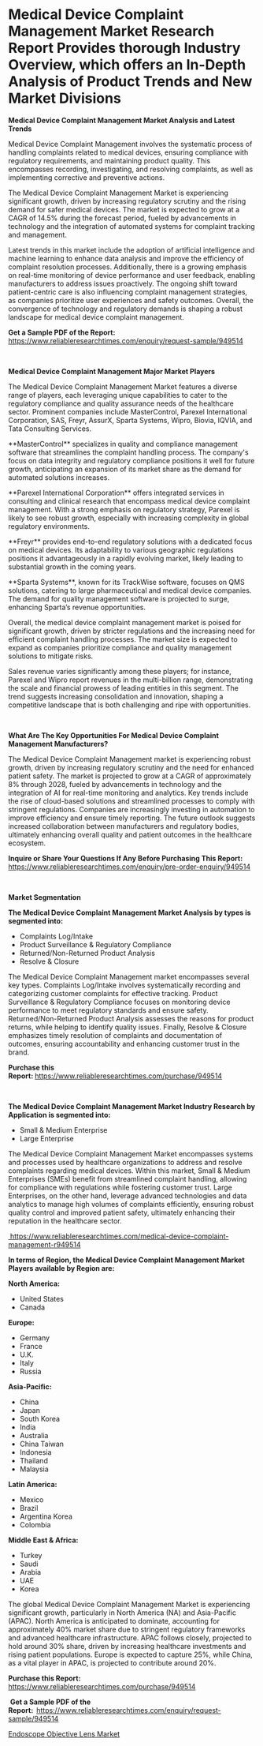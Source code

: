 <p><h1>Medical Device Complaint Management Market Research Report Provides thorough Industry Overview, which offers an In-Depth Analysis of Product Trends and New Market Divisions</h1></p><p><strong>Medical Device Complaint Management Market Analysis and Latest Trends</strong></p>
<p><p>Medical Device Complaint Management involves the systematic process of handling complaints related to medical devices, ensuring compliance with regulatory requirements, and maintaining product quality. This encompasses recording, investigating, and resolving complaints, as well as implementing corrective and preventive actions.</p><p>The Medical Device Complaint Management Market is experiencing significant growth, driven by increasing regulatory scrutiny and the rising demand for safer medical devices. The market is expected to grow at a CAGR of 14.5% during the forecast period, fueled by advancements in technology and the integration of automated systems for complaint tracking and management. </p><p>Latest trends in this market include the adoption of artificial intelligence and machine learning to enhance data analysis and improve the efficiency of complaint resolution processes. Additionally, there is a growing emphasis on real-time monitoring of device performance and user feedback, enabling manufacturers to address issues proactively. The ongoing shift toward patient-centric care is also influencing complaint management strategies, as companies prioritize user experiences and safety outcomes. Overall, the convergence of technology and regulatory demands is shaping a robust landscape for medical device complaint management.</p></p>
<p><strong>Get a Sample PDF of the Report:&nbsp;</strong> <a href="https://www.reliableresearchtimes.com/enquiry/request-sample/949514?utm_campaign=2638&utm_medium=2&utm_source=Github&utm_content=ia&utm_term=06032025&utm_id=medical-device-complaint-management">https://www.reliableresearchtimes.com/enquiry/request-sample/949514</a></p>
<p>&nbsp;</p>
<p><strong>Medical Device Complaint Management Major Market Players</strong></p>
<p><p>The Medical Device Complaint Management Market features a diverse range of players, each leveraging unique capabilities to cater to the regulatory compliance and quality assurance needs of the healthcare sector. Prominent companies include MasterControl, Parexel International Corporation, SAS, Freyr, AssurX, Sparta Systems, Wipro, Biovia, IQVIA, and Tata Consulting Services.</p><p>**MasterControl** specializes in quality and compliance management software that streamlines the complaint handling process. The company's focus on data integrity and regulatory compliance positions it well for future growth, anticipating an expansion of its market share as the demand for automated solutions increases.</p><p>**Parexel International Corporation** offers integrated services in consulting and clinical research that encompass medical device complaint management. With a strong emphasis on regulatory strategy, Parexel is likely to see robust growth, especially with increasing complexity in global regulatory environments.</p><p>**Freyr** provides end-to-end regulatory solutions with a dedicated focus on medical devices. Its adaptability to various geographic regulations positions it advantageously in a rapidly evolving market, likely leading to substantial growth in the coming years.</p><p>**Sparta Systems**, known for its TrackWise software, focuses on QMS solutions, catering to large pharmaceutical and medical device companies. The demand for quality management software is projected to surge, enhancing Sparta’s revenue opportunities.</p><p>Overall, the medical device complaint management market is poised for significant growth, driven by stricter regulations and the increasing need for efficient complaint handling processes. The market size is expected to expand as companies prioritize compliance and quality management solutions to mitigate risks.</p><p>Sales revenue varies significantly among these players; for instance, Parexel and Wipro report revenues in the multi-billion range, demonstrating the scale and financial prowess of leading entities in this segment. The trend suggests increasing consolidation and innovation, shaping a competitive landscape that is both challenging and ripe with opportunities.</p></p>
<p>&nbsp;</p>
<p><strong>What Are The Key Opportunities For Medical Device Complaint Management Manufacturers?</strong></p>
<p><p>The Medical Device Complaint Management market is experiencing robust growth, driven by increasing regulatory scrutiny and the need for enhanced patient safety. The market is projected to grow at a CAGR of approximately 8% through 2028, fueled by advancements in technology and the integration of AI for real-time monitoring and analytics. Key trends include the rise of cloud-based solutions and streamlined processes to comply with stringent regulations. Companies are increasingly investing in automation to improve efficiency and ensure timely reporting. The future outlook suggests increased collaboration between manufacturers and regulatory bodies, ultimately enhancing overall quality and patient outcomes in the healthcare ecosystem.</p></p>
<p><strong>Inquire or Share Your Questions If Any Before Purchasing This Report:</strong> <a href="https://www.reliableresearchtimes.com/enquiry/pre-order-enquiry/949514?utm_campaign=2638&utm_medium=2&utm_source=Github&utm_content=ia&utm_term=06032025&utm_id=medical-device-complaint-management">https://www.reliableresearchtimes.com/enquiry/pre-order-enquiry/949514</a></p>
<p>&nbsp;</p>
<p><strong>Market Segmentation</strong></p>
<p><strong>The Medical Device Complaint Management Market Analysis by types is segmented into:</strong></p>
<p><ul><li>Complaints Log/Intake</li><li>Product Surveillance & Regulatory Compliance</li><li>Returned/Non-Returned Product Analysis</li><li>Resolve & Closure</li></ul></p>
<p><p>The Medical Device Complaint Management market encompasses several key types. Complaints Log/Intake involves systematically recording and categorizing customer complaints for effective tracking. Product Surveillance & Regulatory Compliance focuses on monitoring device performance to meet regulatory standards and ensure safety. Returned/Non-Returned Product Analysis assesses the reasons for product returns, while helping to identify quality issues. Finally, Resolve & Closure emphasizes timely resolution of complaints and documentation of outcomes, ensuring accountability and enhancing customer trust in the brand.</p></p>
<p><strong>Purchase this Report:&nbsp;</strong><a href="https://www.reliableresearchtimes.com/purchase/949514?utm_campaign=2638&utm_medium=2&utm_source=Github&utm_content=ia&utm_term=06032025&utm_id=medical-device-complaint-management">https://www.reliableresearchtimes.com/purchase/949514</a></p>
<p>&nbsp;</p>
<p><strong>The Medical Device Complaint Management Market Industry Research by Application is segmented into:</strong></p>
<p><ul><li>Small & Medium Enterprise</li><li>Large Enterprise</li></ul></p>
<p><p>The Medical Device Complaint Management Market encompasses systems and processes used by healthcare organizations to address and resolve complaints regarding medical devices. Within this market, Small & Medium Enterprises (SMEs) benefit from streamlined complaint handling, allowing for compliance with regulations while fostering customer trust. Large Enterprises, on the other hand, leverage advanced technologies and data analytics to manage high volumes of complaints efficiently, ensuring robust quality control and improved patient safety, ultimately enhancing their reputation in the healthcare sector.</p></p>
<p><a href="https://www.reliableresearchtimes.com/medical-device-complaint-management-r949514?utm_campaign=2638&utm_medium=2&utm_source=Github&utm_content=ia&utm_term=06032025&utm_id=medical-device-complaint-management">&nbsp;https://www.reliableresearchtimes.com/medical-device-complaint-management-r949514</a></p>
<p><strong>In terms of Region, the Medical Device Complaint Management Market Players available by Region are:</strong></p>
<p>
    <p> <strong> North America: </strong>
        <ul>
            <li>United States</li>
            <li>Canada</li>
        </ul>
        </p> 
    <p> <strong> Europe: </strong>
        <ul>
            <li>Germany</li>
            <li>France</li>
            <li>U.K.</li>
            <li>Italy</li>
            <li>Russia</li>
        </ul>
        </p> 
    <p> <strong> Asia-Pacific: </strong>
        <ul>
            <li>China</li>
            <li>Japan</li>
            <li>South Korea</li>
            <li>India</li>
            <li>Australia</li>
            <li>China Taiwan</li>
            <li>Indonesia</li>
            <li>Thailand</li>
            <li>Malaysia</li>
        </ul>
        </p> 
    <p> <strong> Latin America: </strong>
        <ul>
            <li>Mexico</li>
            <li>Brazil</li>
            <li>Argentina Korea</li>
            <li>Colombia</li>
        </ul>
        </p> 
    <p> <strong> Middle East & Africa: </strong>
        <ul>
            <li>Turkey</li>
            <li>Saudi</li>
            <li>Arabia</li>
            <li>UAE</li>
            <li>Korea</li>
        </ul>
    </p>
    </p>
<p><p>The global Medical Device Complaint Management Market is experiencing significant growth, particularly in North America (NA) and Asia-Pacific (APAC). North America is anticipated to dominate, accounting for approximately 40% market share due to stringent regulatory frameworks and advanced healthcare infrastructure. APAC follows closely, projected to hold around 30% share, driven by increasing healthcare investments and rising patient populations. Europe is expected to capture 25%, while China, as a vital player in APAC, is projected to contribute around 20%.</p></p>
<p><strong>Purchase this Report: </strong><a href="https://www.reliableresearchtimes.com/purchase/949514?utm_campaign=2638&utm_medium=2&utm_source=Github&utm_content=ia&utm_term=06032025&utm_id=medical-device-complaint-management">https://www.reliableresearchtimes.com/purchase/949514</a></p>
<p>&nbsp;<strong>Get a Sample PDF of the Report:&nbsp;&nbsp;</strong><a href="https://www.reliableresearchtimes.com/enquiry/request-sample/949514?utm_campaign=2638&utm_medium=2&utm_source=Github&utm_content=ia&utm_term=06032025&utm_id=medical-device-complaint-management">https://www.reliableresearchtimes.com/enquiry/request-sample/949514</a></p>
<p><strong></strong></p>
<p><p><a href="https://github.com/barnickclara79/Market-Research-Report-List-1/blob/main/endoscope-objective-lens-market.md?utm_campaign=2638&utm_medium=2&utm_source=Github&utm_content=ia&utm_term=06032025&utm_id=medical-device-complaint-management">Endoscope Objective Lens Market</a></p></p>